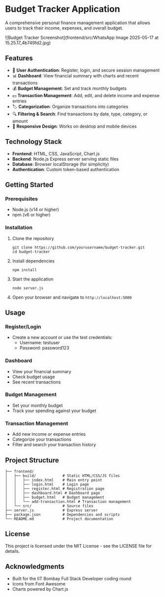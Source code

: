 # Budget Tracker Application

A comprehensive personal finance management application that allows users to track their income, expenses, and overall budget.

![Budget Tracker Screenshot](frontend/src/WhatsApp Image 2025-05-17 at 15.25.17_4b749fd2.jpg)

## Features

- 👤 **User Authentication**: Register, login, and secure session management
- 📊 **Dashboard**: View financial summary with charts and recent transactions
- 💰 **Budget Management**: Set and track monthly budgets
- 💵 **Transaction Management**: Add, edit, and delete income and expense entries
- 🏷️ **Categorization**: Organize transactions into categories
- 🔍 **Filtering & Search**: Find transactions by date, type, category, or amount
- 📱 **Responsive Design**: Works on desktop and mobile devices

## Technology Stack

- **Frontend**: HTML, CSS, JavaScript, Chart.js
- **Backend**: Node.js Express server serving static files
- **Database**: Browser localStorage (for simplicity)
- **Authentication**: Custom token-based authentication

## Getting Started

### Prerequisites

- Node.js (v14 or higher)
- npm (v6 or higher)

### Installation

1. Clone the repository
   ```
   git clone https://github.com/yourusername/budget-tracker.git
   cd budget-tracker
   ```

2. Install dependencies
   ```
   npm install
   ```

3. Start the application
   ```
   node server.js
   ```

4. Open your browser and navigate to `http://localhost:5000`

## Usage

### Register/Login

- Create a new account or use the test credentials:
  - Username: testuser
  - Password: password123

### Dashboard

- View your financial summary
- Check budget usage
- See recent transactions

### Budget Management

- Set your monthly budget
- Track your spending against your budget

### Transaction Management

- Add new income or expense entries
- Categorize your transactions
- Filter and search your transaction history

## Project Structure

```
├── frontend/
│   ├── build/            # Static HTML/CSS/JS files
│   │   ├── index.html    # Main entry point
│   │   ├── login.html    # Login page
│   │   ├── register.html # Registration page
│   │   ├── dashboard.html # Dashboard page
│   │   ├── budget.html   # Budget management
│   │   └── add-transaction.html # Transaction management
│   └── src/              # Source files
├── server.js             # Express server
├── package.json          # Dependencies and scripts
└── README.md             # Project documentation
```

## License

This project is licensed under the MIT License - see the LICENSE file for details.

## Acknowledgments

- Built for the IIT Bombay Full Stack Developer coding round
- Icons from Font Awesome
- Charts powered by Chart.js
